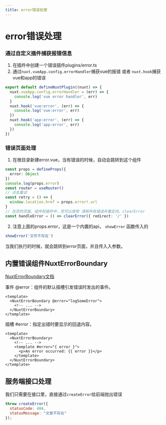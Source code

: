 ```yaml
---
title: error错误处理
---
```

# error错误处理

### 通过自定义插件捕获报错信息

1. 在插件中创建一个错误插件plugins/error.ts
2. 通过`nuxt.vueApp.config.errorHandler`捕获vue的报错 或者 `nuxt.hook`捕获vue和app的错误
```ts
export default defineNuxtPlugin((nuxt) => {
  nuxt.vueApp.config.errorHandler = (err) => {
    console.log('vue error handler', err)
  }
  nuxt.hook('vue:error', (err) => {
    console.log('vue:error', err)
  })
  nuxt.hook('app:error', (err) => {
    console.log('app:error', err)
  })
})
```

### 错误页面处理

1. 在根目录新建error.vue，当有错误的时候，自动会跳转到这个组件
```ts
const props = defineProps({
  error: Object
})
console.log(props.error)
const router = useRouter()
// 点击重试
const retry = () => {
  window.location.href = props.error!.url
}
// 在您的页面、组件和插件中，您可以使用 清除所有错误并重定向。clearError
const handleError = () => clearError({ redirect: '/' })
```
2. 注意上面的props.error，这是一个内置的api， `showError` 函数传入的
```js
showError('文件不存在')
```
当我们执行的时候，就会跳转到error页面，并且传入入参数。

## 内置错误组件NuxtErrorBoundary

[NuxtErrorBoundary文档](https://nuxt.com/docs/api/components/nuxt-error-boundary#nuxterrorboundary)

事件  @error：组件的默认插槽引发错误时发出的事件。
```vue
<template>
  <NuxtErrorBoundary @error="logSomeError">
    <!-- ... -->
  </NuxtErrorBoundary>
</template>
```
插槽  #error：指定出错时要显示的回退内容。
```vue
<template>
  <NuxtErrorBoundary>
    <!-- ... -->
    <template #error="{ error }">
      <p>An error occurred: {{ error }}</p>
    </template>
  </NuxtErrorBoundary>
</template>
```

## 服务端接口处理

我们只需要在接口里，直接通过`createError`给前端抛出错误
```js
throw createError({
  statusCode: 404,
  statusMessage: "文章不存在"
});
```